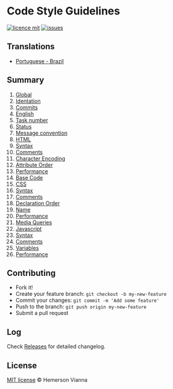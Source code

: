 # Code Style Guidelines

[![licence mit](https://img.shields.io/badge/license-MIT-blue.svg?style=flat-square)](http://hemersonvianna.mit-license.org/)
[![issues](https://img.shields.io/github/issues/hemersonvianna/code-style-guidelines.svg?style=flat-square)](https://github.com/hemersonvianna/code-style-guidelines/issues)

## Translations

* [Portuguese - Brazil](translations/pt_BR)

## Summary

1. [Global](translations/en_US/01-global.md)
  1. [Identation](translations/en_US/01-global.md#identation)
2. [Commits](translations/en_US/02-commits.md)
  1. [English](translations/en_US/02-commits.md#english)
  2. [Task number](translations/en_US/02-commits.md#task-number)
  3. [Status](translations/en_US/02-commits.md#status)
  4. [Message convention](translations/en_US/02-commits.md#message-convention)
3. [HTML](translations/en_US/03-html.md)
  1. [Syntax](translations/en_US/03-html.md#syntax)
  2. [Comments](translations/en_US/03-html.md#comments)
  3. [Character Encoding](translations/en_US/03-html.md#character-encoding)
  4. [Attribute Order](translations/en_US/03-html.md#attribute-order)
  5. [Performance](translations/en_US/03-html.md#performance)
  6. [Base Code](translations/en_US/03-html.md#base-code)
4. [CSS](translations/en_US/04-css.md)
  1. [Syntax](translations/en_US/04-css.md#syntax)
  2. [Comments](translations/en_US/04-css.md#comments)
  3. [Declaration Order](translations/en_US/04-css.md#declaration-order)
  4. [Name](translations/en_US/04-css.md#name)
  5. [Performance](translations/en_US/04-css.md#performance)
  6. [Media Queries](translations/en_US/04-css.md#media-queries)
5. [Javascript](translations/en_US/05-javascript.md)
  1. [Syntax](translations/en_US/05-javascript.md#syntax)
  2. [Comments](translations/en_US/05-javascript.md#comments)
  3. [Variables](translations/en_US/05-javascript.md#variables)
  4. [Performance](translations/en_US/05-javascript.md#performance)

## Contributing

- Fork it!
- Create your feature branch: `git checkout -b my-new-feature`
- Commit your changes: `git commit -m 'Add some feature'`
- Push to the branch: `git push origin my-new-feature`
- Submit a pull request

## Log

Check [Releases](https://github.com/hemersonvianna/code-style-guidelines/releases) for detailed changelog.

## License

[MIT license](http://hemersonvianna.mit-license.org/) © Hemerson Vianna
